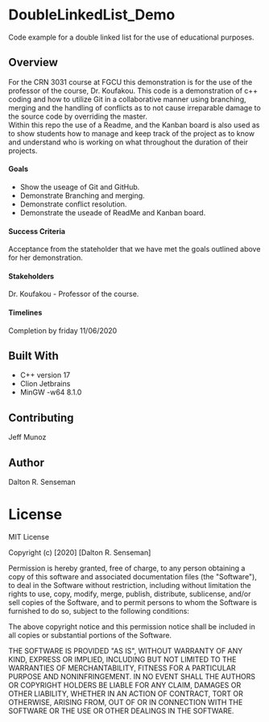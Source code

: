 # DoubleLinkedList_Demo
Code example for a double linked list for the use of educational purposes. 

## Overview
For the CRN 3031 course at FGCU this demonstration is for the use of the professor of the course, Dr. Koufakou. 
This code is a demonstration of c++ coding and how to utilize Git in a collaborative manner using branching, merging 
and the handling of conflicts as to not cause irreparable damage to the source code by overriding the master.  
Within this repo the use of a Readme, and the Kanban board is also used as to show students how to manage and keep track 
of the project as to know and understand who is working on what throughout the duration of their projects. 

#### Goals
- Show the useage of Git and GitHub.
- Demonstrate Branching and merging.
- Demonstrate conflict resolution.
- Demonstrate the useade of  ReadMe and Kanban board. 


#### Success Criteria
Acceptance from the stateholder that we have met the goals outlined above for her demonstration. 

#### Stakeholders
Dr. Koufakou - Professor of the course.

#### Timelines
Completion by friday 11/06/2020


## Built With
- C++ version 17
- Clion Jetbrains
- MinGW -w64 8.1.0

## Contributing
Jeff Munoz

## Author
Dalton R. Senseman

# License
MIT License

Copyright (c) [2020] [Dalton R. Senseman]

Permission is hereby granted, free of charge, to any person obtaining a copy
of this software and associated documentation files (the "Software"), to deal
in the Software without restriction, including without limitation the rights
to use, copy, modify, merge, publish, distribute, sublicense, and/or sell
copies of the Software, and to permit persons to whom the Software is
furnished to do so, subject to the following conditions:

The above copyright notice and this permission notice shall be included in all
copies or substantial portions of the Software.

THE SOFTWARE IS PROVIDED "AS IS", WITHOUT WARRANTY OF ANY KIND, EXPRESS OR
IMPLIED, INCLUDING BUT NOT LIMITED TO THE WARRANTIES OF MERCHANTABILITY,
FITNESS FOR A PARTICULAR PURPOSE AND NONINFRINGEMENT. IN NO EVENT SHALL THE
AUTHORS OR COPYRIGHT HOLDERS BE LIABLE FOR ANY CLAIM, DAMAGES OR OTHER
LIABILITY, WHETHER IN AN ACTION OF CONTRACT, TORT OR OTHERWISE, ARISING FROM,
OUT OF OR IN CONNECTION WITH THE SOFTWARE OR THE USE OR OTHER DEALINGS IN THE
SOFTWARE.
